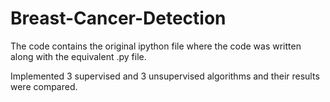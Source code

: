 # Breast-Cancer-Detection
The code contains the original ipython file where the code was written along with the equivalent .py file.

Implemented 3 supervised and 3 unsupervised algorithms and their results were compared.

 

 






